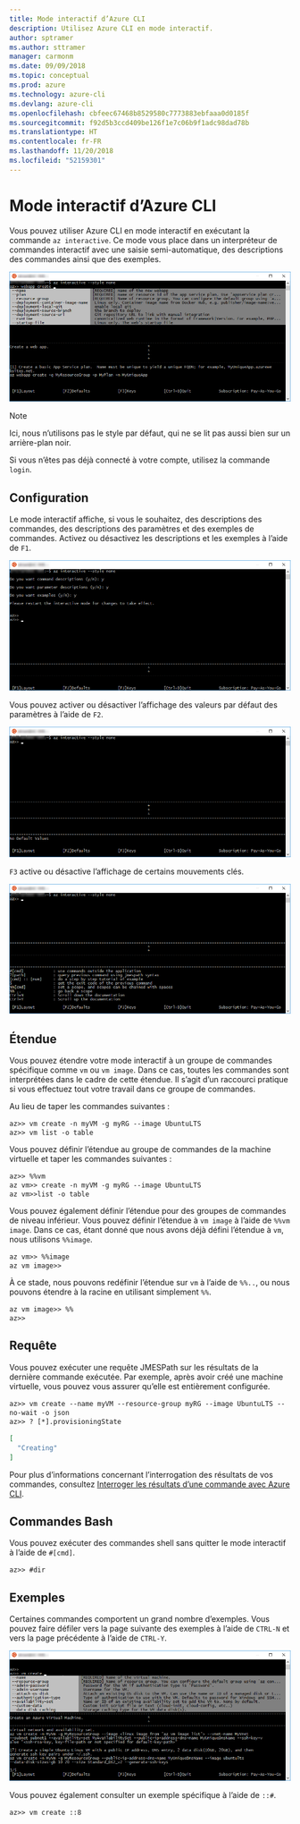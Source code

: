 ```yaml
---
title: Mode interactif d’Azure CLI
description: Utilisez Azure CLI en mode interactif.
author: sptramer
ms.author: sttramer
manager: carmonm
ms.date: 09/09/2018
ms.topic: conceptual
ms.prod: azure
ms.technology: azure-cli
ms.devlang: azure-cli
ms.openlocfilehash: cbfeec67468b8529580c7773883ebfaaa0d0185f
ms.sourcegitcommit: f92d5b3ccd409be126f1e7c06b9f1adc98dad78b
ms.translationtype: HT
ms.contentlocale: fr-FR
ms.lasthandoff: 11/20/2018
ms.locfileid: "52159301"
---
```

# <a name="azure-cli-interactive-mode"></a>Mode interactif d’Azure CLI

Vous pouvez utiliser Azure CLI en mode interactif en exécutant la commande `az interactive`.
Ce mode vous place dans un interpréteur de commandes interactif avec une saisie semi-automatique, des descriptions des commandes ainsi que des exemples.

![mode interactif](./media/interactive-azure-cli/webapp-create.png)

> [!NOTE]
> Ici, nous n’utilisons pas le style par défaut, qui ne se lit pas aussi bien sur un arrière-plan noir.

Si vous n’êtes pas déjà connecté à votre compte, utilisez la commande `login`.

## <a name="configure"></a>Configuration

Le mode interactif affiche, si vous le souhaitez, des descriptions des commandes, des descriptions des paramètres et des exemples de commandes.
Activez ou désactivez les descriptions et les exemples à l’aide de `F1`.

![descriptions et exemples](./media/interactive-azure-cli/descriptions-and-examples.png)

Vous pouvez activer ou désactiver l’affichage des valeurs par défaut des paramètres à l’aide de `F2`.

![valeurs par défaut](./media/interactive-azure-cli/defaults.png)

`F3` active ou désactive l’affichage de certains mouvements clés.

![mouvements](./media/interactive-azure-cli/gestures.png)

## <a name="scope"></a>Étendue

Vous pouvez étendre votre mode interactif à un groupe de commandes spécifique comme `vm` ou `vm image`.
Dans ce cas, toutes les commandes sont interprétées dans le cadre de cette étendue.
Il s’agit d’un raccourci pratique si vous effectuez tout votre travail dans ce groupe de commandes.

Au lieu de taper les commandes suivantes :

```azurecli
az>> vm create -n myVM -g myRG --image UbuntuLTS
az>> vm list -o table
```

Vous pouvez définir l’étendue au groupe de commandes de la machine virtuelle et taper les commandes suivantes :

```azurecli
az>> %%vm
az vm>> create -n myVM -g myRG --image UbuntuLTS
az vm>>list -o table
```

Vous pouvez également définir l’étendue pour des groupes de commandes de niveau inférieur.
Vous pouvez définir l’étendue à `vm image` à l’aide de `%%vm image`.
Dans ce cas, étant donné que nous avons déjà défini l’étendue à `vm`, nous utilisons `%%image`.

```azurecli
az vm>> %%image
az vm image>>
```

À ce stade, nous pouvons redéfinir l’étendue sur `vm` à l’aide de `%%..`, ou nous pouvons étendre à la racine en utilisant simplement `%%`.

```azurecli
az vm image>> %%
az>>
```

## <a name="query"></a>Requête

Vous pouvez exécuter une requête JMESPath sur les résultats de la dernière commande exécutée.
Par exemple, après avoir créé une machine virtuelle, vous pouvez vous assurer qu’elle est entièrement configurée.

```azurecli
az>> vm create --name myVM --resource-group myRG --image UbuntuLTS --no-wait -o json
az>> ? [*].provisioningState
```

```json
[
  "Creating"
]
```

Pour plus d’informations concernant l’interrogation des résultats de vos commandes, consultez [Interroger les résultats d’une commande avec Azure CLI](query-azure-cli.md).

## <a name="bash-commands"></a>Commandes Bash

Vous pouvez exécuter des commandes shell sans quitter le mode interactif à l’aide de `#[cmd]`.

```azurecli
az>> #dir
```

## <a name="examples"></a>Exemples

Certaines commandes comportent un grand nombre d’exemples.
Vous pouvez faire défiler vers la page suivante des exemples à l’aide de `CTRL-N` et vers la page précédente à l’aide de `CTRL-Y`.

![exemples](./media/interactive-azure-cli/examples.png)

Vous pouvez également consulter un exemple spécifique à l’aide de `::#`.

```azurecli
az>> vm create ::8
```
